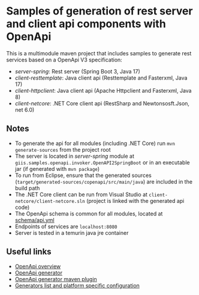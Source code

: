 # Samples of generation of rest server and client api components with OpenApi 

This is a multimodule maven project that includes samples to generate rest services 
based on a OpenApi V3 specification:

- *server-spring*: Rest server (Spring Boot 3, Java 17)
- *client-resttemplate*: Java client api (Resttemplate and Fasterxml, Java 17)
- *client-httpclient*: Java client api (Apache Httpclient and Fasterxml, Java 8)
- *client-netcore*: .NET Core client api (RestSharp and Newtonsosft.Json, net 6.0)

## Notes
- To generate the api for all modules (including .NET Core) run `mvn generate-sources` from the project root
- The server is located in *server-spring* module at `giis.samples.openapi.invoker.OpenAPI2SpringBoot` or in an executable jar (if generated with `mvn package`)
- To run from Eclipse, ensure that the generated sources (`target/generated-sources/copenapi/src/main/java`) are included in the build path
- The .NET Core client can be run from Visual Studio at `client-netcore/client-netcore.sln` (project is linked with the generated api code)
- The OpenApi schema is common for all modules, located at [schema/api.yml](schema/api.yml)
- Endpoints of services are `localhost:8080`
- Server is tested in a temurin java jre container

## Useful links
- [OpenApi overview](https://swagger.io/docs/specification/about/)
- [OpenApi generator](https://github.com/OpenAPITools/openapi-generator)
- [OpenApi generator maven plugin](https://github.com/OpenAPITools/openapi-generator/tree/master/modules/openapi-generator-maven-plugin)
- [Generators list and platform specific configuration](https://openapi-generator.tech/docs/generators/)
